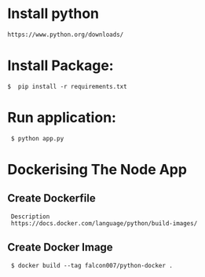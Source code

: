 # Install python
 ```
 https://www.python.org/downloads/
 ```
# Install Package:

```
$  pip install -r requirements.txt
```

# Run application:

```
 $ python app.py
```

# Dockerising The Node App

## Create Dockerfile 
 ```
  Description
  https://docs.docker.com/language/python/build-images/
```

## Create Docker Image
```
 $ docker build --tag falcon007/python-docker .
```


